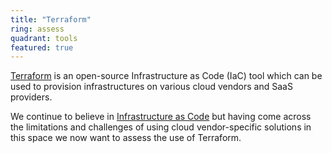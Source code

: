 ```yaml
---
title: "Terraform"
ring: assess
quadrant: tools
featured: true
---
```


<a href="https://www.terraform.io/">Terraform</a> is an open-source Infrastructure as Code (IaC) tool which can be used to provision 
infrastructures on various cloud vendors and SaaS providers.

We continue to believe in <a href="infrastructure-as-code.html">Infrastructure as Code</a> but having 
come across the limitations and challenges of using cloud vendor-specific solutions in this space we 
now want to assess the use of Terraform.
